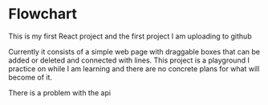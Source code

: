 # Flowchart
This is my first React project and the first project I am uploading to github

Currently it consists of a simple web page with draggable boxes that can be added or deleted and connected with lines.
This project is a playground I practice on while I am learning and there are no concrete plans for what will become of it.

There is a problem with the api
